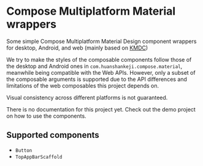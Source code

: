# Compose Multiplatform Material wrappers

Some simple Compose Multiplatform Material Design component wrappers for desktop, Android, and web (mainly based on [KMDC](https://github.com/mpetuska/kmdc))

We try to make the styles of the composable components follow those of the desktop and Android ones in `com.huanshankeji.compose.material`, meanwhile being compatible with the Web APIs. However, only a subset of the composable arguments is supported due to the API differences and limitations of the web composables this project depends on.

Visual consistency across different platforms is not guaranteed.

There is no documentation for this project yet. Check out the demo project on how to use the components.

## Supported components

- `Button`
- `TopAppBarScaffold`
